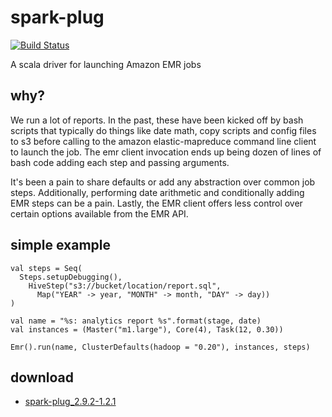 # spark-plug
[![Build Status](https://drone.io/github.com/ogrodnek/spark-plug/status.png)](https://drone.io/github.com/ogrodnek/spark-plug/latest)

A scala driver for launching Amazon EMR jobs

## why?

We run a lot of reports.  In the past, these have been kicked off by bash scripts that typically do things like date math, copy scripts and config files to s3 before calling to the amazon elastic-mapreduce command line client to launch the job.  The emr client invocation ends up being dozen of lines of bash code adding each step and passing arguments.

It's been a pain to share defaults or add any abstraction over common job steps.  Additionally, performing date arithmetic and conditionally adding EMR steps can be a pain.  Lastly, the EMR client offers less control over certain options available from the EMR API.

## simple example

```
val steps = Seq(
  Steps.setupDebugging(),
    HiveStep("s3://bucket/location/report.sql",
      Map("YEAR" -> year, "MONTH" -> month, "DAY" -> day))
)

val name = "%s: analytics report %s".format(stage, date)
val instances = (Master("m1.large"), Core(4), Task(12, 0.30))

Emr().run(name, ClusterDefaults(hadoop = "0.20"), instances, steps)
```

## download

* [spark-plug_2.9.2-1.2.1](https://drone.io/github.com/ogrodnek/spark-plug/files/target/scala-2.9.2/spark-plug_2.9.2-1.2.1.jar)


